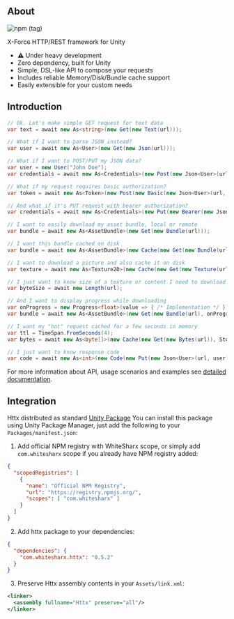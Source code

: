 ## About

![npm (tag)](https://img.shields.io/npm/v/com.whitesharx.httx/latest?color=green&logo=httx)

X-Force HTTP/REST framework for Unity

 - :warning: Under heavy development
 - Zero dependency, built for Unity
 - Simple, DSL-like API to compose your requests
 - Includes reliable Memory/Disk/Bundle cache support
 - Easily extensible for your custom needs


## Introduction

```c#
// Ok. Let's make simple GET request for text data
var text = await new As<string>(new Get(new Text(url)));

// What if I want to parse JSON instead?
var user = await new As<User>(new Get(new Json(url)));

// What if I want to POST/PUT my JSON data?
var user = new User("John Doe");
var credentials = await new As<Credentials>(new Post(new Json<User>(url, user)));

// What if my request requires basic authorization?
var token = await new As<Token>(new Post(new Basic(new Json<User>(url, user), name, password)));

// And what if it's PUT request with bearer authorization?
var credentials = await new As<Credentials>(new Put(new Bearer(new Json<User>(url, user), token)));

// I want to easily download my asset bundle, local or remote
var bundle = await new As<AssetBundle>(new Get(new Bundle(url)));

// I want this bundle cached on disk
var bundle = await new As<AssetBundle>(new Cache(new Get(new Bundle(url)), Storage.Native));

// I want to download a picture and also cache it on disk
var texture = await new As<Texture2D>(new Cache(new Get(new Texture(url)), Storage.Disk));

// I just want to know size of a texture or content I need to download
var byteSize = await new Length(url);

// And I want to display progress while downloading
var onProgress = new Progress<float>(value => { /* Implementation */ });
var bundle = await new As<AssetBundle>(new Get(new Bundle(url), onProgress));

// I want my "hot" request cached for a few seconds in memory
var ttl = TimeSpan.FromSeconds(4);
var bytes = await new As<byte[]>(new Cache(new Get(new Bytes(url)), Storage.Memory, ttl));

// I just want to know response code
var code = await new As<int>(new Code(new Put(new Json<User>(url, user))));
```

For more information about API, usage scenarios and examples see [detailed documentation]().


## Integration

Httx distributed as standard [Unity Package](https://docs.unity3d.com/Manual/PackagesList.html)
You can install this package using Unity Package Manager, just add the
following to your `Packages/manifest.json`:

1. Add official NPM registry with WhiteSharx scope, or simply add `com.whitesharx` scope
if you already have NPM registry added:

```json
{
  "scopedRegistries": [
    {
      "name": "Official NPM Registry",
      "url": "https://registry.npmjs.org/",
      "scopes": [ "com.whitesharx" ]
    }
  ]
}
```

2. Add httx package to your dependencies:

```json
{
  "dependencies": {
    "com.whitesharx.httx": "0.5.2"
  }
}
```

3. Preserve Httx assembly contents in your `Assets/link.xml`:

```xml
<linker>
  <assembly fullname="Httx" preserve="all"/>
</linker>
```
